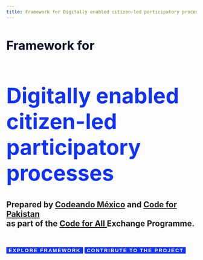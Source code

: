 ```yaml
---
title: Framework for Digitally enabled citizen-led participatory processes
---
```


# <span><h3 style="padding:0px;color:#0b0f26;">Framework for </h3> <h1 style="padding:0px; color:#1132f4;">Digitally enabled citizen-led participatory processes</h1></span>

<h2> Prepared by <a href="https://codeandomexico.org/">Codeando México</a> and <a href="https://codeforpakistan.org/">Code for Pakistan</a> <br> as part of the <a href="https://codeforall.org/">Code for All </a>Exchange Programme.</h2>

<br>

<Button style="background-color: #1132f4 !important; border: 0px; text-transform: uppercase; color: #fff !important; font-weight: 700; letter-spacing: 2px;" to="/1-introduction/">Explore framework</Button>
<Button style="background-color: #1132f4 !important; border: 0px; text-transform: uppercase; color: #fff !important; font-weight: 700; letter-spacing: 2px;" to="https://github.com/codeforpakistan/ppf">Contribute to the project</Button>
